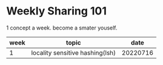 # Weekly Sharing 101

1 concept a week. become a smater youself.

week|topic|date
-----|-----|-----
1|locality sensitive hashing(lsh)|20220716